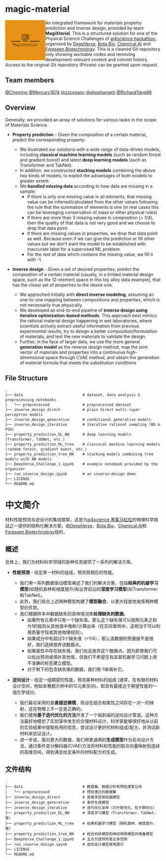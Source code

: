 # magic-material

<a href="url"><img src="MagiXterial-logos.jpeg" align="left" height="130" width="130" ></a>

An integrated framework for materials property prediction and inverse design, provided by team **MagiXterial**. This is a structured solution for one of the Physical Science Challenges of [ai4science hackathon](https://ai4science.io/), organized by [DeepVerse](deepverse.tech/en/), [Bota Bio](www.bota.bio), [Chemical.AI](https://chemical.ai/) and [Foreseen Biotechnology](www.foreseepharma.com/en-us). This is a cleaned Git repository only showing workable codes and removing development-relevant content and commit history. Access to the original Git repository (Private) can be granted upon request.

## Team members

[@Chemino](https://github.com/Chemino)
[@Mercury1874](https://github.com/1874Mercury)
[@zzconanc](https://github.com/zzconanc)
[@shoehangxh](https://github.com/shoehangxh)
[@RichardYang88](https://github.com/RichardYang88)

## Overview

Generally, we provided an array of solutions for various tasks in the scope of Materials Science.

- **Property prediction** - Given the composition of a certain material, predict the corresponding property.
    - We illustrated our solutions with a wide range of data-driven models, including **classical machine learning models** (such as random forest and gradient boost) and latest **deep learning models** (such as Transformer and TabNet).
    - In addition, we constructed **stacking models** combining the above two kinds of models, to exploit the advantages of both models to greater extent.
    - We **handled missing data** according to how data are missing in a sample:
        - If there is only one missing value in all elements,  that missing value can be inferred/calculated from the other values following the rule that the summation of elements is one (in real cases this can be leveraging conservation of mass or other physical rules)
        - If there are more than 3 missing values in composition (> 1/4), then the quality of that data is not very good and we choose to drop that data point.
        - If there are missing values in properties, we drop that data point as well. Because even if we can give the prediction or fill other values but we don’t want the model to be established with inaccurate label for a supervised ML problem.
        - For the rest of data which contains the missing value, we fill it with -1. 

- **Inverse design** - Given a set of desired properties, predict the composition of a certain material (usually, in a limited material design space, such as the 12-element space in this toy alloy data example), that has the cloest set of properties to the desire one.
    - We approched initially with **direct inverse modeling**, assuming an one-to-one mapping between compositions and properties, which is not necessarily true physically.
    - We developed an end-to-end pipeline of **inverse design using iterative optimization-based methods**. This approach best mimics the rational material design happening in wet laboratories, where scientists actively extract useful information from previous experimental results, try to design a better composition/formulation of materials, and test the new materials to validate the design.
    - Further, in the face of larger data, we use the more general **generation model** as the reverse design method, map the joint vector of materials and properties into a continuous high-dimensional space through CVAE method, and obtain the generation of material formula that meets the substitution conditions

## File Structure

    .
    ├── data                           # dataset, data analysis & preprocessing notebooks
    |   └── preprocessed               # preprocessed dataset
    ├── inverse_design_direct          # plain direct multi-layer perceptron models
    ├── inverse_design_generative      # conditional generative models
    ├── inverse_design_iterative       # iterative rational sampling (BO & PSO)
    ├── property_prediction_DL_NN      # deep learning models (Transformer, TabNet, etc.)
    ├── property_prediction_ML_tree    # classical machine learning models (random forest, gradient boost, etc.)
    ├── property_prediction_tree_NN    # stacking models combining tree models with NN models
    ├── DeepVerse_Challenge_1.ipynb    # example notebook provided by the organizer
    ├── run_inverse_design.ipynb       # an inverse-design demo
    ├── LICENSE
    └── README.md

#  中文简介

材料性能预测与逆设计的集成框架。这是为[ai4science 黑客马拉松](https://ai4science.io/)的物理科学挑战之一提供的结构化解决方案，由[DeepVerse](deepverse.tech/en/)、[Bota Bio](www.bota.bio)、[Chemical.AI](https://chemical.ai/)和[Foreseen Biotechnology](www.foreseepharma.com/en-us)组织。

## 概述

总体上，我们为材料科学领域的各种任务提供了一系列的解决方案。

- **性能预测** - 给定某一材料的组成，预测其相应的性能。
    - 我们用一系列数据驱动模型阐述了我们的解决方案，包括**经典的机器学习模型**(如随机森林和梯度提升)和业界前沿的**深度学习模型**(如Transformer和TabNet)。
    - 此外，我们结合上述两种模型构建了**模型融合**，以更大程度地发挥两种模型的优势。
    - 我们根据样本中数据缺失的具体情况来**处理缺失的数据**。
        - 如果所有元素中只有一个缺失值，那么这个缺失值可以按照元素之和为1的规则从其他值中推断/计算出来（在实际案例中，这相当于可以利用质量守恒或其他物理规则）。
        - 如果成分中有超过3个缺失值（>1/4），那么该数据的质量就不是很好，我们选择放弃该数据点。
        - 如果属性中存在缺失值，我们也会放弃这个数据点。因为即使我们可以给出预测或填补其他值，但我们不希望在有监督机器学习问题上用不准确的标签建立模型。
        - 对于剩下的包含缺失值的数据，我们用-1来填补它。

- **逆向设计** - 给定一组期望的性能，预测某种材料的组成 (通常，在有限的材料设计空间，例如本赛题示例中的12元素空间)，即具有最接近于期望性能的一组化学组分。
    - 我们最初采用的是**直接逆建模**，假设在组合和属性之间存在一对一的映射，这在物理上不一定是正确的。
    - 我们使用**基于迭代优化的方法**开发了一个端到端的逆向设计管道。这种方法最好地模仿了实验室中发生的合理材料设计，科学家能够很好地从以前的实验结果中提取有用的信息，尝试设计更好的材料组成/配方，并测试新材料来验证设计。
    - 进一步说，面对更大的数据，我们用更通用的**生成模型**作为反向设计方法，通过条件变分解码器(CVAE)方法将材料和性能的联合向量映射到连续的高维空间，得到满足给定条件的材料配方的生成。

## 文件结构
    .
    ├── data                           # 数据集、数据分析和预处理笔记本
    |   └── preprocessed               # 预处理过的数据集
    ├── inverse_design_direct          # 直接多层感知器模型
    ├── inverse_design_generative      # 条件生成模型
    ├── inverse_design_iterative       # 迭代优化采样（贝叶斯优化、粒子群优化）
    ├── property_prediction_DL_NN      # 深度学习模型（Transformer，TabNet，等）
    ├── property_prediction_ML_tree    # 经典机器学习模型（随机森林，梯度提升，等）
    ├── property_prediction_tree_NN    # 结合树状模型和神经网络模型的堆叠模型
    ├── DeepVerse_Challenge_1.ipynb    # 主办方提供的笔记本范例
    ├── run_inverse_design.ipynb       # 逆向设计模型使用展示
    ├── LICENSE
    └── README.md
